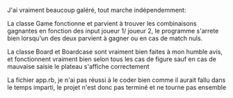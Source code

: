 J'ai vraiment  beaucoup galéré, tout marche indépendemment:

La classe Game fonctionne et parvient à trouver les combinaisons gagnantes en fonction des input joueur 1/ joueur 2, le programme s'arrete bien lorsqu'un des deux parvient à gagner ou en cas de match nuls.

La classe Board et Boardcase sont vraiment bien faites à mon humble avis, et fonctionnent vraiment bien selon tous les cas de figure sauf en cas de mauvaise saisie le plateau s'affiche correctement

La fichier app.rb, je n'ai pas réussi à le coder bien comme il aurait fallu dans le temps imparti, le projet n'est donc pas terminé et ne tourne pas ensemble
